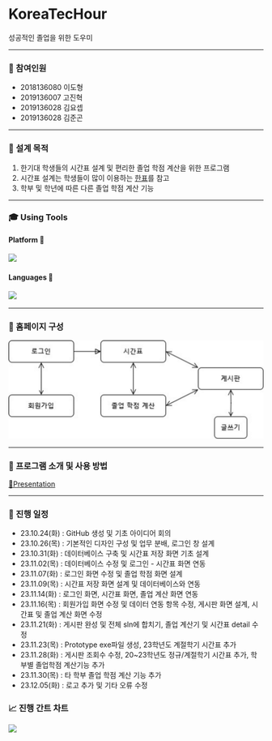 # KoreaTecHour
성공적인 졸업을 위한 도우미

---
### 👥 참여인원
- 2018136080 이도형
- 2019136007 고진혁
- 2019136028 김요셉
- 2019136028 김준곤

---

### 📁 설계 목적
1. 한기대 학생들의 시간표 설계 및 편리한 졸업 학점 계산을 위한 프로그램
2. 시간표 설계는 학생들이 많이 이용하는 [한표](https://hanpyo.com/)를 참고
3. 학부 및 학년에 따른 다른 졸업 학점 계산 기능

---

### 🎓 Using Tools

#### Platform 🏬
<img src="https://img.shields.io/badge/VS CODE-007ACC?style=for-the-badge&logo=Visual Studio Code&logoColor=white">

#### Languages 🚩
<img src="https://img.shields.io/badge/C Sharp-239120?style=for-the-badge&logo=csharp&logoColor=white">

---

### 📜 홈페이지 구성
![HomePage Preview](image.png)

---

### 🔎 프로그램 소개 및 사용 방법
[🎥Presentation](https://docs.google.com/presentation/d/1MO7cMex_dfrHO-jVGk0_3T0wfxXYI5CP/edit?usp=sharing&ouid=111824440384685428415&rtpof=true&sd=true, "PPT 바로가기")

---

### 📆 진행 일정
- 23.10.24(화) : GitHub 생성 및 기초 아이디어 회의
- 23.10.26(목) : 기본적인 디자인 구성 및 업무 분배, 로그인 창 설계
- 23.10.31(화) : 데이터베이스 구축 및 시간표 저장 화면 기초 설계
- 23.11.02(목) : 데이터베이스 수정 및 로그인 - 시간표 화면 연동
- 23.11.07(화) : 로그인 화면 수정 및 졸업 학점 화면 설계
- 23.11.09(목) : 시간표 저장 화면 설계 및 데이터베이스와 연동
- 23.11.14(화) : 로그인 화면, 시간표 화면, 졸업 계산 화면 연동
- 23.11.16(목) : 회원가입 화면 수정 및 데이터 연동 항목 수정, 게시판 화면 설계, 시간표 및 졸업 계산 화면 수정
- 23.11.21(화) : 게시판 완성 및 전체 sln에 합치기, 졸업 계산기 및 시간표 detail 수정
- 23.11.23(목) : Prototype exe파일 생성, 23학년도 계절학기 시간표 추가
- 23.11.28(화) : 게시판 조회수 수정, 20~23학년도 정규/계절학기 시간표 추가, 학부별 졸업학점 계산기능 추가
- 23.11.30(목) : 타 학부 졸업 학점 계산 기능 추가
- 23.12.05(화) : 로고 추가 및 기타 오류 수정

### 📈 진행 간트 차트
<img src="https://github.com/leedohyung28/BestWebProgramming/assets/91038179/35d02e12-40ad-43dc-922b-f4cb6e69d3ad">
